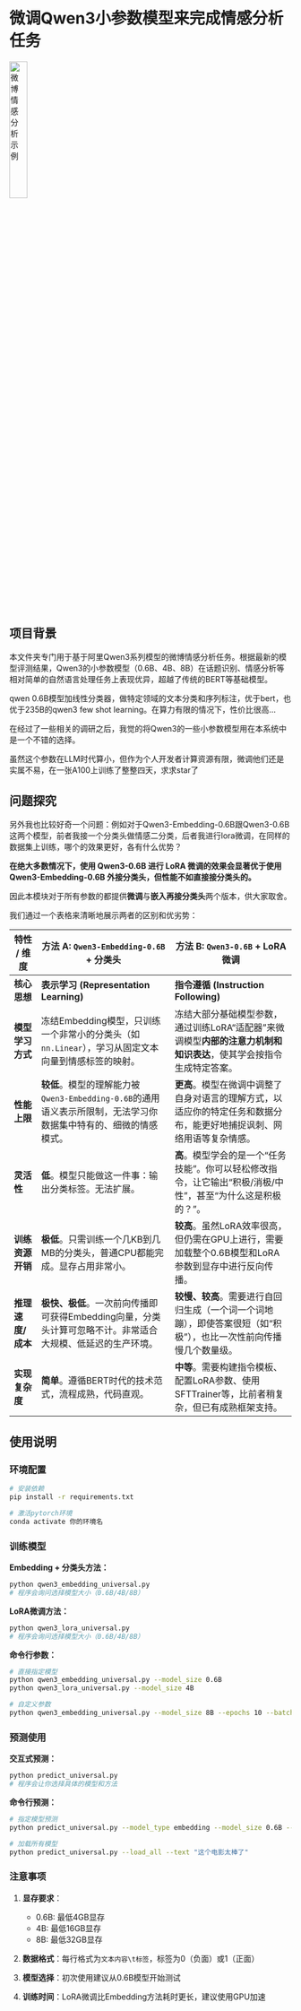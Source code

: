 # 微调Qwen3小参数模型来完成情感分析任务

<img src="https://github.com/666ghj/Weibo_PublicOpinion_AnalysisSystem/blob/main/static/image/logo_Qweb3.jpg" alt="微博情感分析示例" width="25%" />

## 项目背景

本文件夹专门用于基于阿里Qwen3系列模型的微博情感分析任务。根据最新的模型评测结果，Qwen3的小参数模型（0.6B、4B、8B）在话题识别、情感分析等相对简单的自然语言处理任务上表现优异，超越了传统的BERT等基础模型。

qwen 0.6B模型加线性分类器，做特定领域的文本分类和序列标注，优于bert，也优于235B的qwen3 few shot learning。在算力有限的情况下，性价比很高...

在经过了一些相关的调研之后，我觉的将Qwen3的一些小参数模型用在本系统中是一个不错的选择。

虽然这个参数在LLM时代算小，但作为个人开发者计算资源有限，微调他们还是实属不易，在一张A100上训练了整整四天，求求star了

## 问题探究

另外我也比较好奇一个问题：例如对于Qwen3-Embedding-0.6B跟Qwen3-0.6B这两个模型，前者我接一个分类头做情感二分类，后者我进行lora微调，在同样的数据集上训练，哪个的效果更好，各有什么优势？

**在绝大多数情况下，使用 Qwen3-0.6B 进行 LoRA 微调的效果会显著优于使用 Qwen3-Embedding-0.6B 外接分类头，但性能不如直接接分类头的。**

因此本模块对于所有参数的都提供**微调**与**嵌入再接分类头**两个版本，供大家取舍。

我们通过一个表格来清晰地展示两者的区别和优劣势：

| 特性 / 维度       | 方法 A: `Qwen3-Embedding-0.6B` + 分类头                      | 方法 B: `Qwen3-0.6B` + LoRA 微调                             |
| ----------------- | ------------------------------------------------------------ | ------------------------------------------------------------ |
| **核心思想**      | **表示学习 (Representation Learning)**                       | **指令遵循 (Instruction Following)**                         |
| **模型学习方式**  | 冻结Embedding模型，只训练一个非常小的分类头（如`nn.Linear`），学习从固定文本向量到情感标签的映射。 | 冻结大部分基础模型参数，通过训练LoRA“适配器”来微调模型**内部的注意力机制和知识表达**，使其学会按指令生成特定答案。 |
| **性能上限**      | **较低**。模型的理解能力被`Qwen3-Embedding-0.6B`的通用语义表示所限制，无法学习你数据集中特有的、细微的情感模式。 | **更高**。模型在微调中调整了自身对语言的理解方式，以适应你的特定任务和数据分布，能更好地捕捉讽刺、网络用语等复杂情感。 |
| **灵活性**        | **低**。模型只能做这一件事：输出分类标签。无法扩展。         | **高**。模型学会的是一个“任务技能”。你可以轻松修改指令，让它输出“积极/消极/中性”，甚至“为什么这是积极的？”。 |
| **训练资源开销**  | **极低**。只需训练一个几KB到几MB的分类头，普通CPU都能完成。显存占用非常小。 | **较高**。虽然LoRA效率很高，但仍需在GPU上进行，需要加载整个0.6B模型和LoRA参数到显存中进行反向传播。 |
| **推理速度/成本** | **极快、极低**。一次前向传播即可获得Embedding向量，分类头计算可忽略不计。非常适合大规模、低延迟的生产环境。 | **较慢、较高**。需要进行自回归生成（一个词一个词地蹦），即使答案很短（如“积极”），也比一次性前向传播慢几个数量级。 |
| **实现复杂度**    | **简单**。遵循BERT时代的技术范式，流程成熟，代码直观。       | **中等**。需要构建指令模板、配置LoRA参数、使用SFTTrainer等，比前者稍复杂，但已有成熟框架支持。 |

## 使用说明

### 环境配置
```bash
# 安装依赖
pip install -r requirements.txt

# 激活pytorch环境
conda activate 你的环境名
```

### 训练模型

**Embedding + 分类头方法：**
```bash
python qwen3_embedding_universal.py
# 程序会询问选择模型大小（0.6B/4B/8B）
```

**LoRA微调方法：**
```bash
python qwen3_lora_universal.py  
# 程序会询问选择模型大小（0.6B/4B/8B）
```

**命令行参数：**
```bash
# 直接指定模型
python qwen3_embedding_universal.py --model_size 0.6B
python qwen3_lora_universal.py --model_size 4B

# 自定义参数
python qwen3_embedding_universal.py --model_size 8B --epochs 10 --batch_size 16
```

### 预测使用

**交互式预测：**
```bash
python predict_universal.py
# 程序会让你选择具体的模型和方法
```

**命令行预测：**
```bash
# 指定模型预测
python predict_universal.py --model_type embedding --model_size 0.6B --text "今天天气真好"

# 加载所有模型
python predict_universal.py --load_all --text "这个电影太棒了"
```

### 注意事项

1. **显存要求**：
   - 0.6B: 最低4GB显存
   - 4B: 最低16GB显存  
   - 8B: 最低32GB显存

2. **数据格式**：每行格式为`文本内容\t标签`，标签为0（负面）或1（正面）

3. **模型选择**：初次使用建议从0.6B模型开始测试

4. **训练时间**：LoRA微调比Embedding方法耗时更长，建议使用GPU加速